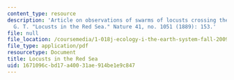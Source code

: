 ```yaml
---
content_type: resource
description: 'Article on observations of swarms of locusts crossing the Red Sea. Carruthers,
  G. T. "Locusts in the Red Sea." Nature 41, no. 1051 (1889): 153.'
file: null
file_location: /coursemedia/1-018j-ecology-i-the-earth-system-fall-2009/1671096cbd17a40031ae914be1e9c847_MIT1_018JF09_Carruthers.pdf
file_type: application/pdf
resourcetype: Document
title: Locusts in the Red Sea
uid: 1671096c-bd17-a400-31ae-914be1e9c847
---
```

